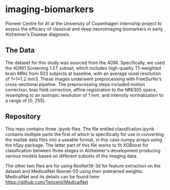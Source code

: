 # imaging-biomarkers
Pioneer Centre for AI at the University of Copenhagen internship project to assess the efficacy of classical and deep neuroimaging biomarkers in early Alzheimer’s Disease diagnosis. 

## The Data

The dataset for this study was sourced from the ADNI. Specifically, we used the ADNI1 Screening 1.5T subset, which includes high-quality T1-weighted brain MRIs from 503 subjects at baseline, with an average voxel resolution of 1×1×1.2 mm3. These images underwent preprocessing with FreeSurfer’s cross-sectional pipeline. The preprocessing steps included motion correction, bias field correction, affine registration to the MNI305 space, resampling to an isotropic resolution of 1 mm, and intensity normalization to a range of [0, 255].

## Repository 

This repo contains three .ipynb files. 
The file entiled classifcation.ipynb contains multiple parts the first of which is specifically for use in converting the matlab data files into a useable format, in this case numpy arrays using the h5py package. The latter part of this file works to fit XGBoost for classfication between three stages in Alzheimer's development producing various models based on different subsets of the imaging data. 

The other two files are for using ResNet18-3d for feature extraction on the dataset and MedicalNet Resnet-50 using their pretrained weights. MedicalNet and its details can be found here: https://github.com/Tencent/MedicalNet
